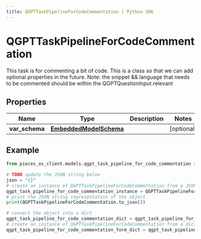 ```yaml
---
title: QGPTTaskPipelineForCodeCommentation | Python SDK
---
```


# QGPTTaskPipelineForCodeCommentation

This task is for commenting a bit of code.  This is a class so that we can add optional properties in the future.  Note: the snippet && language that needs to be commented should be within the QGPTQuestionInput.relevant

## Properties

Name | Type | Description | Notes
------------ | ------------- | ------------- | -------------
**var_schema** | [**EmbeddedModelSchema**](EmbeddedModelSchema) |  | [optional] 

## Example

```python
from pieces_os_client.models.qgpt_task_pipeline_for_code_commentation import QGPTTaskPipelineForCodeCommentation

# TODO update the JSON string below
json = "{}"
# create an instance of QGPTTaskPipelineForCodeCommentation from a JSON string
qgpt_task_pipeline_for_code_commentation_instance = QGPTTaskPipelineForCodeCommentation.from_json(json)
# print the JSON string representation of the object
print(QGPTTaskPipelineForCodeCommentation.to_json())

# convert the object into a dict
qgpt_task_pipeline_for_code_commentation_dict = qgpt_task_pipeline_for_code_commentation_instance.to_dict()
# create an instance of QGPTTaskPipelineForCodeCommentation from a dict
qgpt_task_pipeline_for_code_commentation_form_dict = qgpt_task_pipeline_for_code_commentation.from_dict(qgpt_task_pipeline_for_code_commentation_dict)
```


